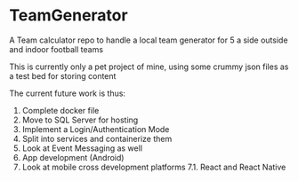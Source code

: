 # TeamGenerator
A Team calculator repo to handle a local team generator for 5 a side outside and indoor football teams

This is currently only a pet project of mine, using some crummy json files as a test bed for storing content

The current future work is thus:
1. Complete docker file
2. Move to SQL Server for hosting
3. Implement a Login/Authentication Mode
4. Split into services and containerize them
5. Look at Event Messaging as well
6. App development (Android)
7. Look at mobile cross development platforms
7.1. React and React Native
